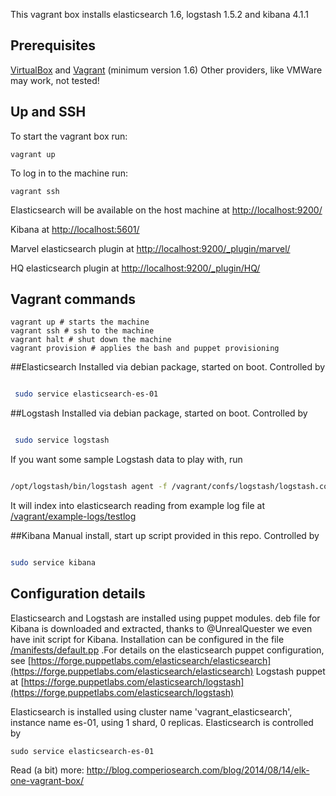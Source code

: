 This vagrant box installs elasticsearch 1.6, logstash 1.5.2 and kibana 4.1.1

## Prerequisites

[VirtualBox](https://www.virtualbox.org/) and [Vagrant](http://www.vagrantup.com/) (minimum version 1.6)
Other providers, like VMWare may work, not tested!


## Up and SSH

To start the vagrant box run:

    vagrant up

To log in to the machine run:

    vagrant ssh

Elasticsearch will be available on the host machine at [http://localhost:9200/](http://localhost:9200/) 

Kibana at [http://localhost:5601/](http://localhost:5601/)

Marvel elasticsearch plugin at [http://localhost:9200/_plugin/marvel/](http://localhost:9200/_plugin/marvel/)

HQ elasticsearch plugin at [http://localhost:9200/_plugin/HQ/](http://localhost:9200/_plugin/HQ/)


## Vagrant commands


```
vagrant up # starts the machine
vagrant ssh # ssh to the machine
vagrant halt # shut down the machine
vagrant provision # applies the bash and puppet provisioning

```

##Elasticsearch
Installed via debian package, started on boot.
Controlled by

```bash

 sudo service elasticsearch-es-01

```


##Logstash
Installed via debian package, started on boot.
Controlled by

```bash

 sudo service logstash

```

If you want some sample Logstash data to play with, run

```bash

/opt/logstash/bin/logstash agent -f /vagrant/confs/logstash/logstash.conf

```
It will index into elasticsearch
reading from example log file at [/vagrant/example-logs/testlog](/example-logs/testlog)

##Kibana 
Manual install, start up script provided in this repo.
Controlled by

```bash

sudo service kibana

```

## Configuration details
Elasticsearch and Logstash are installed using puppet modules.  deb file for Kibana is downloaded and extracted, thanks to @UnrealQuester we even have init script for Kibana. 
Installation can be configured in the file [/manifests/default.pp](/manifests/default.pp) .For details on the elasticsearch puppet configuration, see [https://forge.puppetlabs.com/elasticsearch/elasticsearch](https://forge.puppetlabs.com/elasticsearch/elasticsearch) Logstash puppet at [https://forge.puppetlabs.com/elasticsearch/logstash](https://forge.puppetlabs.com/elasticsearch/logstash)

Elasticsearch is installed using cluster name 'vagrant_elasticsearch', instance name es-01, using 1 shard, 0 replicas. 
Elasticsearch is controlled by
````
sudo service elasticsearch-es-01
````

Read (a bit) more: http://blog.comperiosearch.com/blog/2014/08/14/elk-one-vagrant-box/
